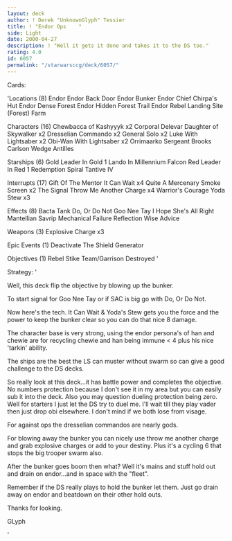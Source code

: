 ```yaml
---
layout: deck
author: ! Derek "UnknownGlyph" Tessier
title: ! "Endor Ops    "
side: Light
date: 2000-04-27
description: ! "Well it gets it done and takes it to the DS too."
rating: 4.0
id: 6057
permalink: "/starwarsccg/deck/6057/"
---
```

Cards: 

'Locations (8)
Endor
Endor Back Door
Endor Bunker
Endor Chief Chirpa's Hut
Endor Dense Forest
Endor Hidden Forest Trail
Endor Rebel Landing Site (Forest)
Farm

Characters (16)
Chewbacca of Kashyyyk  x2
Corporal Delevar
Daughter of Skywalker  x2
Dresselian Commando  x2
General Solo  x2
Luke With Lightsaber  x2
Obi-Wan With Lightsaber  x2
Orrimaarko
Sergeant Brooks Carlson
Wedge Antilles

Starships (6)
Gold Leader In Gold 1
Lando In Millennium Falcon
Red Leader In Red 1
Redemption
Spiral
Tantive IV

Interrupts (17)
Gift Of The Mentor
It Can Wait  x4
Quite A Mercenary
Smoke Screen  x2
The Signal
Throw Me Another Charge  x4
Warrior's Courage
Yoda Stew  x3

Effects (8)
Bacta Tank
Do, Or Do Not
Goo Nee Tay
I Hope She's All Right
Mantellian Savrip
Mechanical Failure
Reflection
Wise Advice

Weapons (3)
Explosive Charge  x3

Epic Events (1)
Deactivate The Shield Generator

Objectives (1)
Rebel Stike Team/Garrison Destroyed  '

Strategy: '

Well, this deck flip the objective by blowing up the bunker.

To start signal for Goo Nee Tay or if SAC is big go with Do, Or Do Not.

Now here's the tech.  It Can Wait & Yoda's Stew gets you the force and the power to keep the bunker clear so you can do that nice 8 damage.

The character base is very strong, using the endor persona's of han and chewie are for recycling chewie and han being immune < 4 plus his nice 'tarkin' ability.

The ships are the best the LS can muster without swarm so can give a good challenge to the DS decks.

So really look at this deck...it has battle power and completes the objective.	No numbers protection because I don't see it in my area but you can easily sub it into the deck.  Also you may question dueling protection being zero.  Well for starters I just let the DS try to duel me.  I'll wait till they play vader then just drop obi elsewhere.  I don't mind if we both lose from visage.

For against ops the dresselian commandos are nearly gods.

For blowing away the bunker you can nicely use throw me another charge and grab explosive charges or add to your destiny.  Plus it's a cycling 6 that stops the big trooper swarm also.

After the bunker goes boom then what?  Well it's mains and stuff hold out and drain on endor...and in space with the "fleet".

Remember if the DS really plays to hold the bunker let them.  Just go drain away on endor and beatdown on their other hold outs.

Thanks for looking.

GLyph


'
